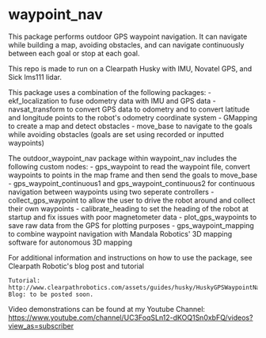 # waypoint_nav

This package performs outdoor GPS waypoint navigation. It can navigate while building a map, avoiding obstacles, and can navigate continuously between each goal or stop at each goal. 

This repo is made to run on a Clearpath Husky with IMU, Novatel GPS, and Sick lms111 lidar.

This package uses a combination of the following packages:
	- ekf_localization to fuse odometry data with IMU and GPS data
	- navsat_transform to convert GPS data to odometry and to convert latitude and longitude points to the robot's odometry coordinate system
	- GMapping to create a map and detect obstacles
	- move_base to navigate to the goals while avoiding obstacles (goals are set using recorded or inputted waypoints)

The outdoor_waypoint_nav package within waypoint_nav includes the following custom nodes:
	- gps_waypoint to read the waypoint file, convert waypoints to points in the map frame and then send the goals to move_base
	- gps_waypoint_continuous1 and gps_waypoint_continuous2 for continuous navigation between waypoints using two seperate controllers
	- collect_gps_waypoint to allow the user to drive the robot around and collect their own waypoints
	- calibrate_heading to set the heading of the robot at startup and fix issues with poor magnetometer data
	- plot_gps_waypoints to save raw data from the GPS for plotting purposes
	- gps_waypoint_mapping to combine waypoint navigation with Mandala Robotics' 3D mapping software for autonomous 3D mapping
  
  For additional information and instructions on how to use the package, see Clearpath Robotic's blog post and tutorial 
  
  	Tutorial: http://www.clearpathrobotics.com/assets/guides/husky/HuskyGPSWaypointNav.html
  	Blog: to be posted soon.
  
Video demonstrations can be found at my Youtube Channel: https://www.youtube.com/channel/UC3FoqSLn12-dKOQ1Sn0xbFQ/videos?view_as=subscriber
